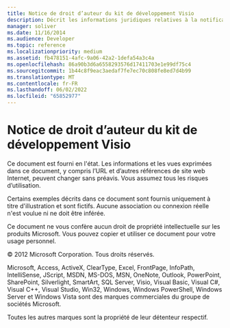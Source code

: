 ```yaml
---
title: Notice de droit d’auteur du kit de développement Visio
description: Décrit les informations juridiques relatives à la notification de copyright du Kit de développement logiciel (SDK) Microsoft Visio, y compris toutes les marques associées.
manager: soliver
ms.date: 11/16/2014
ms.audience: Developer
ms.topic: reference
ms.localizationpriority: medium
ms.assetid: fb478151-4afc-9a06-42a2-1defa54a3c4a
ms.openlocfilehash: 86a90b3d6a6558293576d17411703e1e99df75c4
ms.sourcegitcommit: 1b44c8f9eac3aedaf7fe7ec70c808fe8ed7d4b99
ms.translationtype: MT
ms.contentlocale: fr-FR
ms.lasthandoff: 06/02/2022
ms.locfileid: "65852977"
---
```

# <a name="visio-sdk-copyright-notice"></a>Notice de droit d’auteur du kit de développement Visio

Ce document est fourni en l'état. Les informations et les vues exprimées dans ce document, y compris l’URL et d’autres références de site web Internet, peuvent changer sans préavis. Vous assumez tous les risques d’utilisation. 
  
Certains exemples décrits dans ce document sont fournis uniquement à titre d'illustration et sont fictifs. Aucune association ou connexion réelle n'est voulue ni ne doit être inférée.
  
Ce document ne vous confère aucun droit de propriété intellectuelle sur les produits Microsoft. Vous pouvez copier et utiliser ce document pour votre usage personnel. 
  
© 2012 Microsoft Corporation. Tous droits réservés.
  
Microsoft, Access, ActiveX, ClearType, Excel, FrontPage, InfoPath, IntelliSense, JScript, MSDN, MS-DOS, MSN, OneNote, Outlook, PowerPoint, SharePoint, Silverlight, SmartArt, SQL Server, Visio, Visual Basic, Visual C#, Visual C++, Visual Studio, Win32, Windows, Windows PowerShell, Windows Server et Windows Vista sont des marques commerciales du groupe de sociétés Microsoft.
  
Toutes les autres marques sont la propriété de leur détenteur respectif.
  

